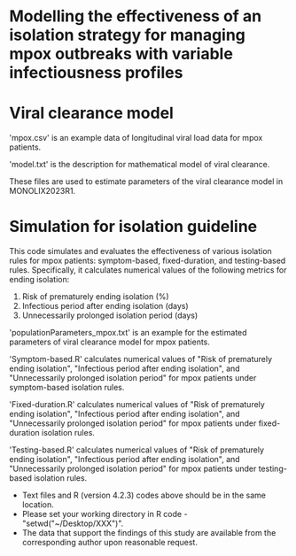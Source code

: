 # Modelling the effectiveness of an isolation strategy for managing mpox outbreaks with variable infectiousness profiles

# Viral clearance model

'mpox.csv' is an example data of longitudinal viral load data for mpox patients.

'model.txt' is the description for mathematical model of viral clearance.

These files are used to estimate parameters of the viral clearance model in MONOLIX2023R1.


# Simulation for isolation guideline

This code simulates and evaluates the effectiveness of various isolation rules for mpox patients: symptom-based, fixed-duration, and testing-based rules. Specifically, it calculates numerical values of the following metrics for ending isolation:
  1) Risk of prematurely ending isolation (%)
  2) Infectious period after ending isolation (days)
  3) Unnecessarily prolonged isolation period (days)

'populationParameters_mpox.txt' is an example for the estimated parameters of viral clearance model for mpox patients.

'Symptom-based.R' calculates numerical values of "Risk of prematurely ending isolation", "Infectious period after ending isolation", and "Unnecessarily prolonged isolation period" for mpox patients under symptom-based isolation rules.

'Fixed-duration.R' calculates numerical values of "Risk of prematurely ending isolation", "Infectious period after ending isolation", and "Unnecessarily prolonged isolation period" for mpox patients under fixed-duration isolation rules.

'Testing-based.R' calculates numerical values of "Risk of prematurely ending isolation", "Infectious period after ending isolation", and "Unnecessarily prolonged isolation period" for mpox patients under testing-based isolation rules.

* Text files and R (version 4.2.3) codes above should be in the same location.
* Please set your working directory in R code - "setwd("~/Desktop/XXX")".
* The data that support the findings of this study are available from the corresponding author upon reasonable request.

